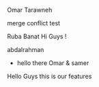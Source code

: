 
Omar Tarawneh

merge conflict test

Ruba Banat 
Hi Guys !

abdalrahman 
* hello there
Omar & samer 

Hello Guys this is our features


